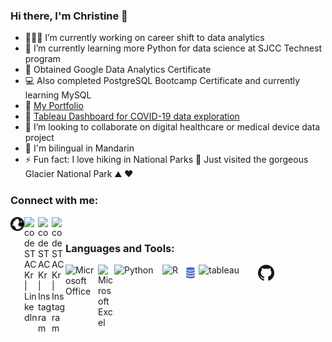 ### Hi there, I'm Christine 👋

<!--
**ChristineCYin/ChristineCYin** is a ✨ _special_ ✨ repository because its `README.md` (this file) appears on your GitHub profile.
-->

- 👩🏻‍💼 I’m currently working on career shift to data analytics
- 🌱 I’m currently learning more Python for data science at SJCC Technest program
- 🔣 Obtained Google Data Analytics Certificate
- 💻 Also completed PostgreSQL Bootcamp Certificate and currently learning MySQL
- 🥸 [My Portfolio](https://christinecyin.github.io/Portfolio/)
- 🧐 [Tableau Dashboard for COVID-19 data exploration](https://public.tableau.com/app/profile/christine.yin/viz/Covid19DataExploration_16288198724040/Dashboard1#1)
- 👯 I’m looking to collaborate on digital healthcare or medical device data project
- 📢 I'm bilingual in Mandarin
- ⚡ Fun fact: I love hiking in National Parks 🥾 Just visited the gorgeous Glacier National Park ⛰ ❤

### Connect with me:

[<img align="left" alt="codeSTACKr.com" width="22px" src="https://raw.githubusercontent.com/iconic/open-iconic/master/svg/globe.svg" />][website]
[<img align="left" alt="codeSTACKr | LinkedIn" width="22px" src="https://cdn.jsdelivr.net/npm/simple-icons@v3/icons/linkedin.svg" />][linkedin]
[<img align="left" alt="codeSTACKr | Instagram" width="22px" src="https://cdn.jsdelivr.net/npm/simple-icons@v3/icons/instagram.svg" />][instagram]
[<img align="left" alt="codeSTACKr | Instagram" width="22px" src="https://cdn4.iconfinder.com/data/icons/logos-and-brands-1/512/189_Kaggle_logo_logos-512.png" />][kaggle]



<br />

### Languages and Tools:

[<img align="left" alt="Microsoft Office" width="52px" src="https://upload.wikimedia.org/wikipedia/commons/thumb/4/4f/Microsoft_Office_2013-2019_logo_and_wordmark.svg/200px-Microsoft_Office_2013-2019_logo_and_wordmark.svg.png" />](#)
[<img align="left" alt="Microsoft Excel" width="26px" src="https://logodownload.org/wp-content/uploads/2020/04/excel-logo.png" />](#)
[<img align="left" alt="Python" width="77px" src="https://www.python.org/static/community_logos/python-logo-master-v3-TM.png"/>](#)
[<img align="left" alt="R" width="32px" src="https://upload.wikimedia.org/wikipedia/commons/thumb/1/1b/R_logo.svg/724px-R_logo.svg.png"/>](#)
[<img align="left" alt="SQL" width="26px" src="https://raw.githubusercontent.com/github/explore/80688e429a7d4ef2fca1e82350fe8e3517d3494d/topics/sql/sql.png" />](https://github.com/ChristineCYin/Covid-19-Data-Exploration/blob/main/covid%20portfolio%20project-PostgreSQL.sql)
[<img align="left" alt="tableau" width="95px" src="https://upload.wikimedia.org/wikipedia/commons/thumb/4/4b/Tableau_Logo.png/800px-Tableau_Logo.png"/>](https://public.tableau.com/app/profile/christine.yin/viz/Covid19DataExploration_16288198724040/Dashboard1#1)
[<img align="left" alt="GitHub" width="26px" src="https://raw.githubusercontent.com/github/explore/78df643247d429f6cc873026c0622819ad797942/topics/github/github.png" />](https://github.com/ChristineCYin)



<br />

</details>

[website]: https://christinecyin.github.io/Portfolio/
[instagram]: https://www.instagram.com/lovehikingadventures/
[linkedin]: https://www.linkedin.com/in/christinecyin/
[kaggle]: https://www.kaggle.com/christine1cy


